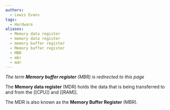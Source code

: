 ```yaml
---
authors:
  - Lewis Evans
tags:
  - Hardware
aliases:
  - Memory data register
  - memory data register
  - memory buffer register
  - Memory buffer register
  - MBR
  - mbr
  - mdr
---
```

*The term **Memory buffer register** (MBR) is redirected to this page*

The **Memory data register** (MDR) holds the data that is being transferred to and from the [[CPU]] and [[RAM]].

The MDR is also known as the **Memory Buffer Register** (MBR).